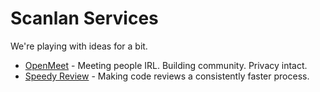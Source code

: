 # Scanlan Services

We're playing with ideas for a bit.  

* [OpenMeet](https://openmeet.net) - Meeting people IRL. Building community. Privacy intact.
* [Speedy Review](https://www.butterhead.net/ideas/speedy-review) - Making code reviews a consistently faster process.
